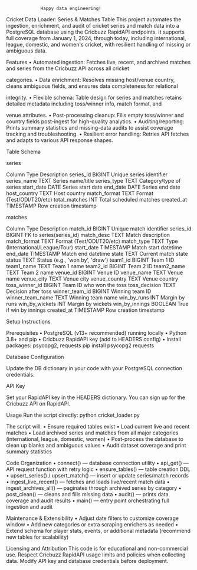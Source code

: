 
                 Happy data engineering!

Cricket Data Loader: Series & Matches Table
This project automates the ingestion, enrichment, and audit of cricket series and match data into a PostgreSQL database using the Cricbuzz RapidAPI endpoints. It supports full coverage from January 1, 2024, through today, including international, league, domestic, and women's cricket, with resilient handling of missing or ambiguous data.

Features
•	Automated ingestion: Fetches live, recent, and archived matches and series from the Cricbuzz API across all cricket 

categories.
•	Data enrichment: Resolves missing host/venue country, cleans ambiguous fields, and ensures data completeness for relational 

integrity.
•	Flexible schema: Table design for series and matches retains detailed metadata including toss/winner info, match format, and 

venue attributes.
•	Post-processing cleanup: Fills empty toss/winner and country fields post-ingest for high-quality analytics.
•	Auditing/reporting: Prints summary statistics and missing-data audits to assist coverage tracking and troubleshooting.
•	Resilient error handling: Retries API fetches and adapts to various API response shapes.

Table Schema

series


Column	Type	Description
series_id	BIGINT	Unique series identifier
series_name	TEXT	Series name/title
series_type	TEXT	Category/type of series
start_date	DATE	Series start date
end_date	DATE	Series end date
host_country	TEXT	Host country
match_format	TEXT	Format (Test/ODI/T20/etc)
total_matches	INT	Total scheduled matches
created_at	TIMESTAMP	Row creation timestamp


matches

Column	Type	Description
match_id	BIGINT	Unique match identifier
series_id	BIGINT	FK to series(series_id)
match_desc	TEXT	Match description
match_format	TEXT	Format (Test/ODI/T20/etc)
match_type	TEXT	Type (International/League/Tour)
start_date	TIMESTAMP	Match start datetime
end_date	TIMESTAMP	Match end datetime
state	TEXT	Current match state
status	TEXT	Status (e.g., 'won by', 'draw')
team1_id	BIGINT	Team 1 ID
team1_name	TEXT	Team 1 name
team2_id	BIGINT	Team 2 ID
team2_name	TEXT	Team 2 name
venue_id	BIGINT	Venue ID
venue_name	TEXT	Venue name
venue_city	TEXT	Venue city
venue_country	TEXT	Venue country
toss_winner_id	BIGINT	Team ID who won the toss
toss_decision	TEXT	Decision after toss
winner_team_id	BIGINT	Winning team ID
winner_team_name	TEXT	Winning team name
win_by_runs	INT	Margin by runs
win_by_wickets	INT	Margin by wickets
win_by_innings	BOOLEAN	True if win by innings
created_at	TIMESTAMP	Row creation timestamp

Setup Instructions

Prerequisites
•	PostgreSQL (v13+ recommended) running locally
•	Python 3.8+ and pip
•	Cricbuzz RapidAPI key (add to HEADERS config)
•	Install packages: psycopg2, requests
        pip install psycopg2 requests

Database Configuration

Update the DB dictionary in your code with your PostgreSQL connection credentials.

API Key

Set your RapidAPI key in the HEADERS dictionary. You can sign up for the Cricbuzz API on RapidAPI.

Usage
     Run the script directly:
            python cricket_loader.py

The script will:
•	Ensure required tables exist
•	Load current live and recent matches
•	Load archived series and matches from all major categories (international, league, domestic, women)
•	Post-process the database to clean up blanks and ambiguous values
•	Audit dataset coverage and print summary statistics

Code Organization
•	connect() — database connection utility
•	api_get() — API request function with retry logic
•	ensure_tables() — table creation DDL
•	upsert_series() / upsert_match() — insert or update series/match records
•	ingest_live_recent() — fetches and loads live/recent match data
•	ingest_archives_all() — paginates through archived series by category
•	post_clean() — cleans and fills missing data
•	audit() — prints data coverage and audit results
•	main() — entry point orchestrating full ingestion and audit

Maintenance & Extensibility
•	Adjust date filters to customize coverage window
•	Add new categories or extra scraping enrichers as needed
•	Extend schema for player stats, events, or additional metadata (recommend new tables for scalability)

Licensing and Attribution
This code is for educational and non-commercial use. Respect Cricbuzz RapidAPI usage limits and policies when collecting data. Modify API key and database credentials before deployment.

